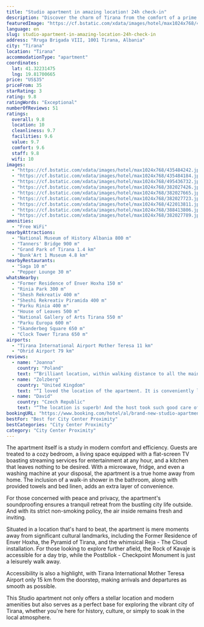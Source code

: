 ```yaml
---
title: "Studio apartment in amazing location! 24h check-in"
description: "Discover the charm of Tirana from the comfort of a prime Studio apartment, perfectly positioned just a short stroll from the iconic Skanderbeg Square and within easy reach of the Dajti Ekspres Cable Car."
featuredImage: "https://cf.bstatic.com/xdata/images/hotel/max1024x768/435484242.jpg?k=d220c2a41b07145013da906c321a08009187d62a51a7b50ef8149da9976e4b9e&o=&hp=1"
language: en
slug: studio-apartment-in-amazing-location-24h-check-in
address: "Rruga Brigada VIII, 1001 Tirana, Albania"
city: "Tirana"
location: "Tirana"
accommodationType: "apartment"
coordinates:
  lat: 41.32231475
  lng: 19.81700665
price: "US$35"
priceFrom: 35
starRating: 3
rating: 9.8
ratingWords: "Exceptional"
numberOfReviews: 51
ratings:
  overall: 9.8
  location: 10
  cleanliness: 9.7
  facilities: 9.6
  value: 9.7
  comfort: 9.6
  staff: 9.8
  wifi: 10
images:
  - "https://cf.bstatic.com/xdata/images/hotel/max1024x768/435484242.jpg?k=d220c2a41b07145013da906c321a08009187d62a51a7b50ef8149da9976e4b9e&o=&hp=1"
  - "https://cf.bstatic.com/xdata/images/hotel/max1024x768/435484184.jpg?k=f84028369e9818372082d1e0fdc2b363ad03a12b03a09bd8652e554f7f317cc3&o=&hp=1"
  - "https://cf.bstatic.com/xdata/images/hotel/max1024x768/495436732.jpg?k=1ded3d82204fddd57a1f08997479af6b9da37c1caac783c4318b1b1f16ddf2cc&o=&hp=1"
  - "https://cf.bstatic.com/xdata/images/hotel/max1024x768/382027426.jpg?k=b82c50fa0c779d92a26f0479fb92751b82271bfe11c666c0be9982b22214d2d3&o=&hp=1"
  - "https://cf.bstatic.com/xdata/images/hotel/max1024x768/382027665.jpg?k=cae70d77779a09b7dca36d672fb03f283c0e75aa24a68a10230c17d33190bf6c&o=&hp=1"
  - "https://cf.bstatic.com/xdata/images/hotel/max1024x768/382027723.jpg?k=26b350f05fcd7908f48d7e5f132485445b9358b4d6b45fcf9576760b2bb67f54&o=&hp=1"
  - "https://cf.bstatic.com/xdata/images/hotel/max1024x768/422013811.jpg?k=274b255c43709a45d877d484bf60cb024c4d8b68f8b9f01e8563eb74420b2552&o=&hp=1"
  - "https://cf.bstatic.com/xdata/images/hotel/max1024x768/388413806.jpg?k=da4213ee98949d64a6c05bf932dadfe74bc4d616fd13adeade88e30e57736838&o=&hp=1"
  - "https://cf.bstatic.com/xdata/images/hotel/max1024x768/382027789.jpg?k=5603a8d9de2b0cab54b2907791d5355c463ebc1f3a977a1c62caa008850ed12d&o=&hp=1"
amenities:
  - "Free WiFi"
nearbyAttractions:
  - "National Museum of History Albania 800 m"
  - "Tanners' Bridge 900 m"
  - "Grand Park of Tirana 1.4 km"
  - "Bunk'Art 1 Museum 4.8 km"
nearbyRestaurants:
  - "Saga 10 m"
  - "Pepper Lounge 30 m"
whatsNearby:
  - "Former Residence of Enver Hoxha 150 m"
  - "Rinia Park 300 m"
  - "Shesh Rekreativ 400 m"
  - "Sheshi Rekreativ Piramida 400 m"
  - "Parku Rinia 400 m"
  - "House of Leaves 500 m"
  - "National Gallery of Arts Tirana 550 m"
  - "Parku Europa 600 m"
  - "Skanderbeg Square 650 m"
  - "Clock Tower Tirana 650 m"
airports:
  - "Tirana International Airport Mother Teresa 11 km"
  - "Ohrid Airport 79 km"
reviews:
  - name: "Joanna"
    country: "Poland"
    text: "“Brilliant location, within walking distance to all the main attractions. Tedi was very helpful and quick to respond. The apartment had everything we needed for our short stay.”"
  - name: "Zolzberg"
    country: "United Kingdom"
    text: "“I loved the location of the apartment. It is conveniently located in the Blloku neighbourhood. Which looked like the centre for the nightlife in Tirana. As well it's very close to the city centre and all the places you should see when visiting...”"
  - name: "David"
    country: "Czech Republic"
    text: "“The location is superb! And the host took such good care of us. He made sure we had everything and gave us some good tips on what to do around. And the room was nice, clean and modern. Highly recommend!”"
bookingURL: "https://www.booking.com/hotel/al/brand-new-studio-apartment-in-the-heart-of-tirana.en-gb.html?aid=8035640"
bestFor: "Best for City Center Proximity"
bestCategories: "City Center Proximity"
category: "City Center Proximity"
---
```


The apartment itself is a study in modern comfort and efficiency. Guests are treated to a cozy bedroom, a living space equipped with a flat-screen TV boasting streaming services for entertainment at any hour, and a kitchen that leaves nothing to be desired. With a microwave, fridge, and even a washing machine at your disposal, the apartment is a true home away from home. The inclusion of a walk-in shower in the bathroom, along with provided towels and bed linen, adds an extra layer of convenience.

For those concerned with peace and privacy, the apartment's soundproofing ensures a tranquil retreat from the bustling city life outside. And with its strict non-smoking policy, the air inside remains fresh and inviting.

Situated in a location that's hard to beat, the apartment is mere moments away from significant cultural landmarks, including the Former Residence of Enver Hoxha, the Pyramid of Tirana, and the whimsical Reja - The Cloud installation. For those looking to explore further afield, the Rock of Kavaje is accessible for a day trip, while the Postbllok - Checkpoint Monument is just a leisurely walk away.

Accessibility is also a highlight, with Tirana International Mother Teresa Airport only 15 km from the doorstep, making arrivals and departures as smooth as possible.

This Studio apartment not only offers a stellar location and modern amenities but also serves as a perfect base for exploring the vibrant city of Tirana, whether you're here for history, culture, or simply to soak in the local atmosphere.